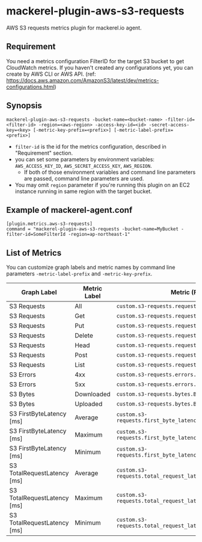 mackerel-plugin-aws-s3-requests
=================================

AWS S3 requests metrics plugin for mackerel.io agent.

## Requirement

You need a metrics configuration FilterID for the target S3 bucket to get CloudWatch metrics. If you haven't created any configurations yet, you can create by AWS CLI or AWS API. (ref: https://docs.aws.amazon.com/AmazonS3/latest/dev/metrics-configurations.html)

## Synopsis

```shell
mackerel-plugin-aws-s3-requests -bucket-name=<bucket-name> -filter-id=<filter-id> -region=<aws-region> -access-key-id=<id> -secret-access-key=<key> [-metric-key-prefix=<prefix>] [-metric-label-prefix=<prefix>]
```
* `filter-id` is the id for the metrics configuration, described in "Requirement" section.
* you can set some parameters by environment variables: `AWS_ACCESS_KEY_ID`, `AWS_SECRET_ACCESS_KEY`, `AWS_REGION`.
  * If both of those environment variables and command line parameters are passed, command line parameters are used.
* You may omit `region` parameter if you're running this plugin on an EC2 instance running in same region with the target bucket.

## Example of mackerel-agent.conf

```
[plugin.metrics.aws-s3-requests]
command = "mackerel-plugin-aws-s3-requests -bucket-name=MyBucket -filter-id=SomeFilterId -region=ap-northeast-1"
```

## List of Metrics

You can customize graph labels and metric names by command line parameters `-metric-label-prefix` and `-metric-key-prefix`.

| Graph Label | Metric Label | Metric (Full) Name | CloudWatch Name | CloudWatch Stastics |
|-----------------------------------|--------------|----------------------------------------------------------------|---------------------|:-------------------:|
| S3 Requests | All | `custom.s3-requests.requests.AllRequests` | AllRequests | Sum |
| S3 Requests | Get | `custom.s3-requests.requests.GetRequests` | GetRequests | Sum |
| S3 Requests | Put | `custom.s3-requests.requests.PutRequests` | PutRequests | Sum |
| S3 Requests | Delete | `custom.s3-requests.requests.DeleteRequests` | DeleteRequests | Sum |
| S3 Requests | Head | `custom.s3-requests.requests.HeadRequests` | HeadRequests | Sum |
| S3 Requests | Post | `custom.s3-requests.requests.PostRequests` | PostRequests | Sum |
| S3 Requests | List | `custom.s3-requests.requests.ListRequests` | ListRequests | Sum |
| S3 Errors | 4xx | `custom.s3-requests.errors.4xxErrors` | 4xxErrors | Sum |
| S3 Errors | 5xx | `custom.s3-requests.errors.5xxErrors` | 5xxErrors | Sum |
| S3 Bytes | Downloaded | `custom.s3-requests.bytes.BytesDownloaded` | BytesDownloaded | Sum |
| S3 Bytes | Uploaded | `custom.s3-requests.bytes.BytesUploaded` | BytesUploaded | Sum |
| S3 FirstByteLatency [ms] | Average | `custom.s3-requests.first_byte_latency.FirstByteLatencyAvg` | FirstBytesLatency | Average |
| S3 FirstByteLatency [ms] | Maximum | `custom.s3-requests.first_byte_latency.FirstByteLatencyMax` | FirstBytesLatency | Maximum |
| S3 FirstByteLatency [ms] | Minimum | `custom.s3-requests.first_byte_latency.FirstByteLatencyMin` | FirstBytesLatency | Minimum |
| S3 TotalRequestLatency [ms] | Average | `custom.s3-requests.total_request_latency.TotalRequestLatencyAvg` | TotalRequestLatency | Average |
| S3 TotalRequestLatency [ms] | Maximum | `custom.s3-requests.total_request_latency.TotalRequestLatencyMax` | TotalRequestLatency | Maximum |
| S3 TotalRequestLatency [ms] | Minimum | `custom.s3-requests.total_request_latency.TotalRequestLatencyMin` | TotalRequestLatency | Minimum |

